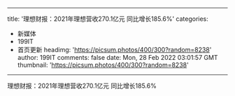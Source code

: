 
---
title: '理想财报：2021年理想营收270.1亿元 同比增长185.6%'
categories: 
 - 新媒体
 - 199IT
 - 首页更新
headimg: 'https://picsum.photos/400/300?random=8238'
author: 199IT
comments: false
date: Mon, 28 Feb 2022 03:01:57 GMT
thumbnail: 'https://picsum.photos/400/300?random=8238'
---

<div>   
理想财报：2021年理想营收270.1亿元 同比增长185.6%  
</div>
            